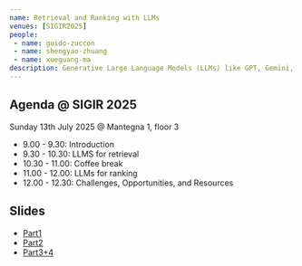 ```yaml
---
name: Retrieval and Ranking with LLMs
venues: [SIGIR2025]
people:
 - name: guido-zuccon
 - name: shengyao-zhuang
 - name: xueguang-ma
description: Generative Large Language Models (LLMs) like GPT, Gemini, and Llama are transforming Information Retrieval, enabling new and more effective approaches to document retrieval and ranking. The switch from the previous generation pre-trained language models backbones (e.g., BERT, T5) to the new generative LLMs backbones has required the field to adapt training processes; it also has provided unprecedented capabilities and opportunities, stimulating research into zero-shot approaches, reasoning approaches, reinforcement learning based training, and multilingual and multimodal applications. This tutorial will provide a structured overview of LLM-based retrievers and rankers, covering fundamental architectures, training paradigms, real-world deployment considerations, and open challenges and research directions.
---
```


## Agenda @ SIGIR 2025

Sunday 13th July 2025 @ Mantegna 1, floor 3

* 9.00 - 9.30: Introduction
* 9.30 - 10.30: LLMS for retrieval
* 10.30 - 11.00: Coffee break
* 11.00 - 12.00: LLMs for ranking
* 12.00 - 12.30: Challenges, Opportunities, and Resources

## Slides
* [Part1](https://github.com/ielab/ielab.github.io/blob/master/files/r2llm_part1.pdf)
* [Part2](https://github.com/ielab/ielab.github.io/blob/master/files/r2llm_part2.pdf)
* [Part3+4](https://github.com/ielab/ielab.github.io/blob/master/files/r2llm_part3+part4.pdf)
